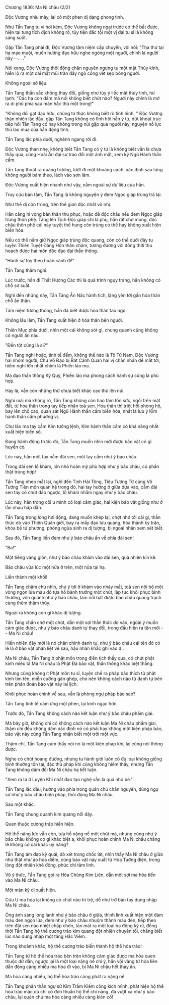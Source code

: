 




Chương 1836: Ma Ni châu (2/2)


Độc Vương nhíu mày, lại có một phen dị dạng phong tình.

Như Tần Tang tu vi hơi kém, Độc Vương không ngại trước có thể bắt được, hiện tại tung tích địch không rõ, tùy tiện đắc tội một vị đại tu sĩ là không sáng suốt.

Gặp Tần Tang phải đi, Độc Vương tâm niệm cấp chuyển, vội nói: "Tha thứ tại hạ mạo muội, muốn hướng đạo hữu nghe ngóng một người, chính là người này ···. . ."

Nói xong, Độc Vương thôi động chân nguyên ngưng tụ một mặt Thủy kính, hiển lộ ra một cái mặt mũi tràn đầy ngô công vết sẹo bóng người.

Không ngoài sở liệu.

Tần Tang thần sắc không thay đổi, giống như tùy ý liếc mắt thủy tinh, hừ lạnh: "Các hạ còn dám mà nói không biết chút nào? Người này chính là mở ra di phủ phía sau màn hắc thủ một trong!"

"Không dối gạt đạo hữu, chúng ta thực không biết rõ tình hình, " Độc Vương thản nhiên lắc đầu, gặp Tần Tang không có lĩnh hội hắn ý tứ, dứt khoát trực tiếp hỏi Tần Tang có hay không trong núi gặp qua người này, nguyện nỗ lực thù lao mua của hắn động tĩnh.

Tần Tang lắc phía dưới, nghênh ngang rời đi.

Độc Vương than nhẹ, không biết Tần Tang có ý tứ là không biết vẫn là chưa thấy qua, cùng Hoài Ẩn đại sư trao đổi một ánh mắt, xem kỹ Ngũ Hành thần cấm.

Tần Tang thoát ra quảng trường, lướt đi một khoảng cách, xác định sau lưng không người bám theo, lách vào sơn lâm.

Độc Vương xuất hiện nhanh như vậy, nằm ngoài sự dự liệu của hắn.

Truy cứu bản tâm, Tần Tang là không nguyện ý đem Ngọc giáp trùng trả lại.

Như thế dị côn trùng, trên thế gian độc nhất vô nhị.

Hắn càng hi vọng bản thân thu phục, hoặc để độc châu nếu đem Ngọc giáp trùng thôn phệ. Tăng lên Tịch Độc giáp chỉ là phụ, hắn rất chờ mong, độc châu thôn phệ cái này tuyệt thế hung côn trùng có thể hay không xuất hiện biến hóa.

Nếu có thể nắm giữ Ngọc giáp trùng độc quang, còn có thể dưới đây tu luyện Thiên Tuyệt Đãng Hồn thần châm, tương đương với đồng thời thu hoạch được hai môn độc đạo đại thần thông.

"Hành sự tùy theo hoàn cảnh đi!"

Tần Tang thầm nghĩ.

Lúc trước, hắn đi Thất Hương Các thì là quá trình ngụy trang, hẳn không có chỗ sơ suất.

Nghĩ đến những này, Tần Tang Ẩn Nặc hành tích, lặng yên tới gần hóa thân chỗ ẩn thân.

Tâm niệm tương thông, hắn đã biết được hóa thân tao ngộ.

Không lâu lắm, Tần Tang xuất hiện ở hóa thân bên người.

Thiên Mục phía dưới, nhìn một cái không sót gì, chung quanh cũng không có người ẩn náu.

"Đến tột cùng là ai?"

Tần Tang nghi hoặc, tinh tế đếm, không thể nào là Tô Tử Nam, Độc Vương hai nhóm người, Chư Vô Đạo bị Bát Cảnh Quan hai vị chân nhân để mắt tới, hiềm nghi lớn nhất chính là Phiền lão ma.

Ma đạo thần thông Kỳ Quỷ, Phiền lão ma phong cách hành sự cũng là phù hợp.

Hay là, vẫn còn những thứ chưa biết khác cao thủ lên núi.

Nghĩ mãi mà không rõ, Tần Tang không còn hao tâm tốn sức, ngồi trên mặt đất, từ hóa thân trong tay tiếp nhận toà sen. Hóa thân thì triệt hồi phòng hộ, bay lên chỗ cao, quan sát Ngũ Hành thần cấm biến hóa, nhất là lưu ý Kim hành thần cấm phương vị.

Chư lão ma tay cầm Kim tướng lệnh, Kim hành thần cấm có khả năng nhất xuất hiện biến số.

Đang hành động trước đó, Tần Tang muốn nhìn mới được bảo vật có gì huyền cơ.

Lúc này, hắn một tay nắm đài sen, một tay cầm như ý bảo châu.

Trong đài sen lỗ khảm, lớn nhỏ hoàn mỹ phù hợp như ý bảo châu, có phần thật trùng hợp!

Tần Tang nheo mắt lại, nghĩ đến Tịnh Hải Tông, Tiêu Tương Tử cùng Vô Tướng Tiên môn quan hệ trong đó, hai tay hướng ở giữa dựa vào, cầm đài sen tay có chút đảo ngược, lỗ khảm nhắm ngay như ý bảo châu.

Lúc này, hắn trong cõi u minh có loại cảm giác, hai kiện bảo vật giống như ở lẫn nhau hấp dẫn.

Tần Tang trong lòng hơi động, đang muốn khép lại, chợt nhớ tới cái gì, thần thức dò vào Thiên Quân giới, bay ra mấy đạo lưu quang, hóa thành kỳ trận, khóa bế tứ phương, phòng ngừa sinh ra dị tượng, bị ngoại nhân xem xét biết.

Sau đó, Tần Tang liền đem như ý bảo châu ấn về phía đài sen!

"Ba!"

Một tiếng vang giòn, như ý bảo châu khảm vào đài sen, quả nhiên kín kẽ.

Bảo châu vừa lúc một nửa ở trên, một nửa tại hạ.

Liền thành một khối!

Tần Tang chăm chú nhìn, chú ý tới ở khảm vào nháy mắt, toà sen nội bộ một vòng ngọn lửa màu đỏ tựa hồ bành trướng một chút, lập tức khôi phục bình thường, vờn quanh như ý bảo châu, làm nổi bật được bảo châu quang trạch càng thêm thâm thúy.

Ngoài ra không còn gì khác dị tượng.

Tần Tang chần chờ một chút, dẫn một sợi thần thức dò vào, ngoài ý muốn cảm giác được, như ý bảo châu danh tự thay đổi, trong đầu hiện ra tên mới -- Ma Ni châu!

Hiển nhiên đây mới là nó chân chính danh tự, như ý bảo châu cái tên đó có lẽ là ở bảo vật phân liệt về sau, hậu nhân khắc ghi vào đi.

Ma Ni châu, Tần Tang ở phật môn trong điển tịch thấy qua, có chút phật kinh miêu tả Ma Ni châu là Phật Đà bảo vật, thần thông khác biệt thắng.

Nhưng cũng không ít Phật môn tu sĩ, luyện chế ra pháp bảo thích từ phật kinh tìm tên, miễn cưỡng gán ghép, cho nên không cách nào từ danh tự bên trên phán đoán bảo vật này lai lịch.

Khôi phục hoàn chỉnh về sau, vẫn là phòng ngự pháp bảo sao?

Tần Tang tinh tế cảm ứng một phen, lại kinh ngạc hơn.

Trước đó, Tần Tang không cách nào kết luận như ý bảo châu phẩm giai.

Mà bây giờ, không chỉ có không cách nào kết luận Ma Ni châu phẩm giai, thậm chí đều không dám xác định nó có phải hay không một kiện pháp bảo, bảo vật này cùng Tần Tang nhận biết một trời một vực.

Thậm chí, Tần Tang cảm thấy nói nó là một kiện pháp khí, lại cũng nói thông được.

Nghe có chút hoang đường, nhưng tu hành giới luôn có đủ loại không giống bình thường tồn tại, đặc thù pháp khí cũng không hiếm thấy, nhưng Tần Tang không dám đối Ma Ni châu hạ kết luận.

"Xem ra ta ở Luyện Khí nhất đạo tạo nghệ vẫn là quá nhỏ bé."

Tần Tang lắc đầu, hướng vào phía trong quán chú chân nguyên, dùng ngự sử như ý bảo châu biện pháp, thôi động Ma Ni châu.

Sau một khắc.

Tần Tang chung quanh kim quang nổi dậy.

Quen thuộc cương tráo hiển hiện.

Hộ thể năng lực vẫn còn, tựa hồ nặng nề một chút mà, nhưng cùng như ý bảo châu không có gì khác biệt a, khôi phục hoàn chỉnh Ma Ni châu chẳng lẽ không có cái khác uy năng?

Tần Tang ám đạo kỳ quái, dò xét trong chốc lát, nhìn thấy Ma Ni châu ở giữa như thật như ảo hỏa diễm, cùng bảo vật này xuất từ Hỏa Tướng điện, trong lòng đột nhiên khẽ động, phúc chí tâm linh.

Vô ý thức, Tần Tang gọi ra Hỏa Chủng Kim Liên, dẫn một sợi ma hỏa tiến vào Ma Ni châu.

Một màn kỳ dị xuất hiện.

Cửu U ma hỏa lại không có chút nào trì trệ, dễ như trở bàn tay dung nhập Ma Ni châu.

Óng ánh sáng long lanh như ý bảo châu ở giữa, thình lình xuất hiện một đám màu đen ngọn lửa, đem như ý bảo châu nhuộm thành màu đen, tiếp theo trên đài sen náo nhiệt chập chờn, tản mát ra một loại ba động kỳ dị, đồng thời Tần Tang hộ thể cương tráo kim quang đột nhiên chuyển tối, chẳng biết lúc nào dung nhập một tầng Hắc Viêm.

Trong khoảnh khắc, hộ thể cương tráo biến thành hộ thể hỏa tráo!

Tần Tang từ hộ thể hỏa tráo bên trên không cảm giác được ma hỏa quen thuộc dữ dằn, ngược lại là một loại nặng nề chi ý, hắn vội vàng từ hỏa liên dẫn động càng nhiều ma hỏa đi vào, bị Ma Ni châu hết thảy ăn.

Ma hỏa càng nhiều, hộ thể hỏa tráo càng phát ra nặng nề.

Tần Tang phân thần ngự sử Kim Trầm Kiếm công kích mình, phát hiện hộ thể hỏa tráo mặc dù chỉ có đơn thuần hộ thể chi năng, đã vượt xa như ý bảo châu, lại quán chú ma hỏa càng nhiều càng kiên cố!




